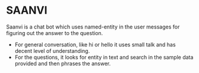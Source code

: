 # SAANVI

Saanvi is a chat bot which uses named-entity in the user messages for figuring out the answer to the question. 
- For general conversation, like hi or hello it uses small talk and has decent level of understanding. 
- For the questions, it looks for entity in text and search in the sample data provided and then phrases the answer.


